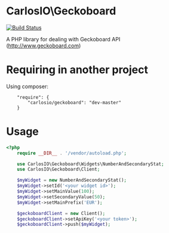 CarlosIO\Geckoboard
===================

[![Build Status](https://secure.travis-ci.org/carlosbuenosvinos/php-geckoboard-api.png?branch=master)](http://travis-ci.org/carlosbuenosvinos/php-geckoboard-api)

A PHP library for dealing with Geckoboard API (http://www.geckoboard.com)

Requiring in another project
============================
Using composer:

```
    "require": {
        "carlosio/geckoboard": "dev-master"
    }
```

Usage
=====

```php
<?php
    require __DIR__ . '/vendor/autoload.php';

    use CarlosIO\Geckoboard\Widgets\NumberAndSecondaryStat;
    use CarlosIO\Geckoboard\Client;

    $myWidget = new NumberAndSecondaryStat();
    $myWidget->setId('<your widget id>');
    $myWidget->setMainValue(100);
    $myWidget->setSecondaryValue(50);
    $myWidget->setMainPrefix('EUR');

    $geckoboardClient = new Client();
    $geckoboardClient->setApiKey('<your token>');
    $geckoboardClient->push($myWidget);
```




